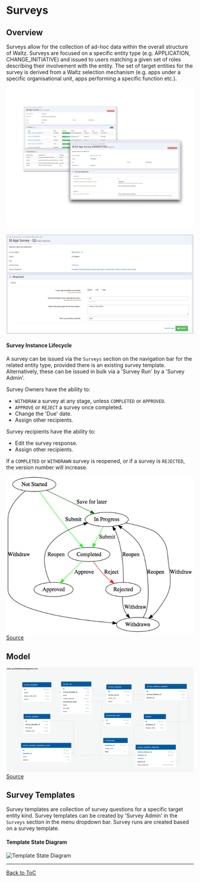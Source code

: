 # Surveys

## Overview

Surveys allow for the collection of ad-hoc data within 
the overall structure of Waltz.  Surveys are focused on a 
specific entity type (e.g. APPLICATION, CHANGE_INITIATIVE) 
and issued to users matching a given set of roles describing 
their involvement with the entity.  The set of target entities
for the survey is derived from a Waltz selection mechanism 
(e.g. apps under a specific organisational unit, apps performing
a specific function etc.).

![Screenshot 1](images/survey_screenshot.png)

![Screenshot 2](images/survey_edit_screenshot.png)

#### Survey Instance Lifecycle

A survey can be issued via the `Surveys` section on the navigation bar for the related entity type, provided there is an existing survey template. Alternatively, these can be issued in bulk via a 'Survey Run' by a 'Survey Admin'.

Survey Owners have the ability to:
 - `WITHDRAW` a survey at any stage, unless `COMPLETED` or `APPROVED`. 
 - `APPROVE` or `REJECT` a survey once completed.
 - Change the 'Due' date.
 - Assign other recipients.

Survey recipients have the ability to:
  - Edit the survey response.
  - Assign other recipients.
  
If a `COMPLETED` or `WITHDRAWN` survey is reopened, or if a survey is `REJECTED`, the version number will increase.

![Survey Lifecycle](images/survey_lifecycle.png)
[Source](https://dreampuf.github.io/GraphvizOnline/#digraph%20G%20%7B%0A%20%20%20%20%0A%20%20%20%20NOT_STARTED%5Blabel%3D%22Not%20Started%22%5D%0A%20%20%20%20IN_PROGRESS%5Blabel%3D%22In%20Progress%22%5D%0A%20%20%20%20COMPLETED%5Blabel%3D%22Completed%22%5D%0A%20%20%20%20REJECTED%5Blabel%3D%22Rejected%22%5D%0A%20%20%20%20WITHDRAWN%5Blabel%3D%22Withdrawn%22%5D%0A%20%20%20%20APPROVED%5Blabel%3D%22Approved%22%5D%0A%20%20%20%20%0A%20%20%20%20NOT_STARTED%20-%3E%20COMPLETED%5Blabel%3D%22Submit%22%2Ccolor%3D%22green%22%5D%0A%20%20%20%20NOT_STARTED%20-%3E%20IN_PROGRESS%5Blabel%3D%22Save%20for%20later%22%2Ccolor%3D%22darkgreen%22%5D%0A%20%20%20%20NOT_STARTED%20-%3E%20WITHDRAWN%5Blabel%3D%22Withdraw%22%5D%0A%20%20%20%20%0A%20%20%20%20IN_PROGRESS%20-%3E%20COMPLETED%5Blabel%3D%22Submit%22%2Ccolor%3D%22green%22%5D%0A%20%20%20%20IN_PROGRESS%20-%3E%20WITHDRAWN%5Blabel%3D%22Withdraw%22%5D%0A%20%20%20%20%0A%20%20%20%20COMPLETED%20-%3E%20REJECTED%5Bcolor%3D%22red%22%2C%20label%3D%22Reject%22%5D%0A%20%20%20%20COMPLETED%20-%3E%20APPROVED%5Bcolor%3D%22green%22%2C%20label%3D%22Approve%22%5D%0A%20%20%20%20%0A%20%20%20%20REJECTED%20-%3E%20IN_PROGRESS%5Blabel%3D%22Reopen%22%5D%0A%20%20%20%20REJECTED%20-%3E%20WITHDRAWN%5Blabel%3D%22Withdraw%22%5D%0A%20%20%20%20%0A%20%20%20%20WITHDRAWN%20-%3E%20IN_PROGRESS%5Blabel%3D%22Reopen%22%5D%0A%20%20%20%20%0A%20%20%20%20APPROVED%20-%3E%20IN_PROGRESS%5Blabel%3D%22Reopen%22%5D%0A%0A%7D)


## Model

![Schema Diagram](images/survey_schema.png)
[Source](https://app.quickdatabasediagrams.com/#/schema/YLytE3nJy0OVTId-YZkXew)

## Survey Templates

Survey templates are collection of survey questions for a specific target entity kind. Survey templates can be created by 'Survey Admin' in the `Surveys` section in the menu dropdown bar.
Survey runs are created based on a survey template.

#### Template State Diagram

![Template State Diagram](http://www.gravizo.com/g?@startuml;[*]%20--%3E%20DRAFT;DRAFT:%20can%20be%20edited;DRAFT%20--%3E%20ACTIVE;ACTIVE%20:%20cannot%20be%20edited;ACTIVE%20:%20can%20be%20used%20to%20create%20runs;ACTIVE%20--%3E%20OBSOLETE;OBSOLETE%20:%20cannot%20be%20edited;OBSOLETE:%20cannot%20be%20used%20to%20create%20runs;OBSOLETE%20--%3E%20ACTIVE;@enduml;)


---
[Back to ToC](../README.md)
